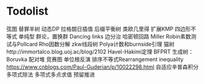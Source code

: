 # Todolist
弦图
替罪羊树
动态DP
拉格朗日插值
后缀平衡树
类欧几里得
扩展KMP
四边形不等式
单纯型
群论，置换群
Dancing links
边分治
哈密顿回路
Miller Robin素数测试与Pollcard Rho因数分解
zkw线段树
Polya计数和burnside引理
猫树http://immortalco.blog.uoj.ac/blog/2102
Havel-Hakimi定理
BFPRT
生成树：Boruvka
配对堆
竞赛图
单位根反演
排序不等式Rearrangement inequality https://www.cnblogs.com/Paul-Guderian/p/10022298.html
自适应辛普森积分
多项式除法
多项式多点求值
预留推进